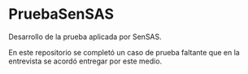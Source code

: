 # PruebaSenSAS

Desarrollo de la prueba aplicada por SenSAS.

En este repositorio se completó un caso de prueba faltante que en la entrevista se acordó entregar por este medio. 
